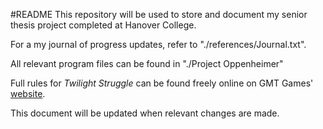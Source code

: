 #README
This repository will be used to store and document my senior thesis project completed at Hanover College.

For a my journal of progress updates, refer to "./references/Journal.txt".

All relevant program files can be found in "./Project Oppenheimer"

Full rules for *Twilight Struggle* can be found freely online on GMT Games' [website](http://www.gmtgames.com/living_rules/TSRules2nd.pdf).

This document will be updated when relevant changes are made.

